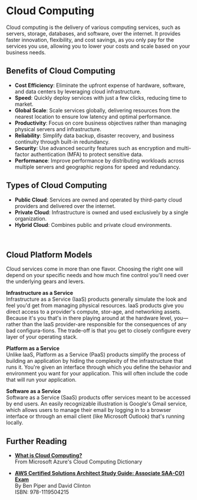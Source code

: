 # Cloud Computing

Cloud computing is the delivery of various computing services, such as servers, storage, databases, and software, over the internet. It provides faster innovation, flexibility, and cost savings, as you only pay for the services you use, allowing you to lower your costs and scale based on your business needs.

## Benefits of Cloud Computing

- **Cost Efficiency**: Eliminate the upfront expense of hardware, software, and data centers by leveraging cloud infrastructure.
- **Speed**: Quickly deploy services with just a few clicks, reducing time to market.
- **Global Scale**: Scale services globally, delivering resources from the nearest location to ensure low latency and optimal performance.
- **Productivity**: Focus on core business objectives rather than managing physical servers and infrastructure.
- **Reliability**: Simplify data backup, disaster recovery, and business continuity through built-in redundancy.
- **Security**: Use advanced security features such as encryption and multi-factor authentication (MFA) to protect sensitive data.
- **Performance**: Improve performance by distributing workloads across multiple servers and geographic regions for speed and redundancy.

## Types of Cloud Computing

- **Public Cloud**: Services are owned and operated by third-party cloud providers and delivered over the internet.
- **Private Cloud**: Infrastructure is owned and used exclusively by a single organization.
- **Hybrid Cloud**: Combines public and private cloud environments.

</br>

## Cloud Platform Models

Cloud services come in more than one flavor. Choosing the right one will depend on your specific needs and how much fine control you'll need over the underlying gears and levers.

**Infrastructure as a Service**  
Infrastructure as a Service (IaaS) products generally simulate the look and feel you'd get from managing physical resources. laaS products give you direct access to a provider's compute, stor-age, and networking assets. Because it's you that's in there playing around at the hardware level, you—rather than the laaS provider-are responsible for the consequences of any bad configura-tions. The trade-off is that you get to closely configure every layer of your operating stack.

**Platform as a Service**  
Unlike laaS, Platform as a Service (PaaS) products simplify the process of building an application by hiding the complexity of the infrastructure that runs it. You're given an interface through which you define the behavior and environment you want for your application.
This will often include the code that will run your application.

**Software as a Service**  
Software as a Service (SaaS) products offer services meant to be accessed by end users. An easily recognizable illustration is Google's Gmail service, which allows users to manage their email by logging in to a browser interface or through an email client (like Microsoft Outlook) that's running locally.

## Further Reading

- **[What is Cloud Computing?](https://azure.microsoft.com/en-us/resources/cloud-computing-dictionary/what-is-cloud-computing#:~:text=Simply%20put%2C%20cloud%20computing%20is,resources%2C%20and%20economies%20of%20scale.)**  
  From Microsoft Azure's Cloud Computing Dictionary

- **[AWS Certified Solutions Architect Study Guide: Associate SAA-C01 Exam](https://www.amazon.com/dp/111950421X)**  
  By Ben Piper and David Clinton  
  ISBN: 978-1119504215
